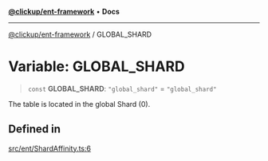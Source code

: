 [**@clickup/ent-framework**](../README.md) • **Docs**

***

[@clickup/ent-framework](../globals.md) / GLOBAL\_SHARD

# Variable: GLOBAL\_SHARD

> `const` **GLOBAL\_SHARD**: `"global_shard"` = `"global_shard"`

The table is located in the global Shard (0).

## Defined in

[src/ent/ShardAffinity.ts:6](https://github.com/clickup/ent-framework/blob/master/src/ent/ShardAffinity.ts#L6)

